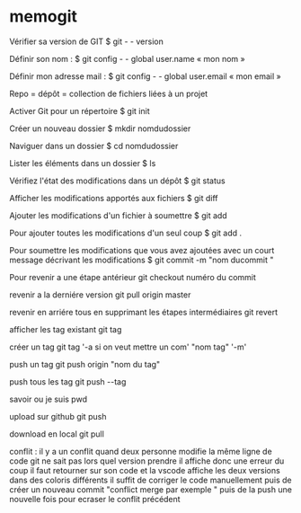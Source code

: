 # memogit
Vérifier sa version de GIT
$ git - - version

Définir son nom : 
$ git config - - global user.name « mon nom »

Définir mon adresse mail :
$ git config - - global user.email « mon email »

Repo = dépôt = collection de fichiers liées à un projet

Activer Git pour un répertoire
$ git init 

Créer un nouveau dossier
$ mkdir nomdudossier

Naviguer dans un dossier
$ cd nomdudossier

Lister les éléments dans un dossier
$ ls

Vérifiez l'état des modifications dans un dépôt
 $ git status

Afficher les modifications apportés aux fichiers
$ git diff

Ajouter les modifications d'un fichier à soumettre
$ git add <FILENAME>

Pour ajouter toutes les modifications d'un seul coup
$ git add .

Pour soumettre les modifications que vous avez ajoutées avec un court message décrivant les modifications
$ git commit -m "nom ducommit "

Pour revenir a une étape antérieur
git checkout numéro du commit 

revenir a la derniére version 
git pull origin master


revenir en arriére tous en supprimant les étapes intermédiaires 
git revert 

afficher les tag existant 
git tag

créer un tag
git tag '-a si on veut mettre un com' "nom tag" '-m'

push un tag 
git push origin "nom du tag"

push tous les tag
git push --tag

savoir ou je suis 
pwd 

upload sur github 
git push

download en local 
git pull

conflit :
il y a un conflit quand deux personne modifie la même ligne de code git ne sait pas lors quel version prendre il affiche donc une erreur 
du coup il faut retourner sur son code et la vscode affiche les deux versions dans des coloris différents il suffit de corriger le code manuellement 
puis de créer un nouveau commit "conflict merge par exemple " puis de la push une nouvelle fois pour ecraser le conflit précédent 